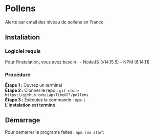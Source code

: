 # Pollens

Alerte par email des niveau de pollens en France

## Instaliation

### Logiciel requis
Pour l'instalation, vous avez besoin :
    -   NodeJS (v14.15.5)
    -   NPM (6.14.11)

### Procédure

**Étape 1 :** Ouvrez un terminal<br>
**Étape 2 :** Clonner le repo : ``git clone https://github.com/LapsTimeOFF/pollens``<br>
**Étape 3 :** Éxécutez la commande : ``npm i``<br>
**L'instalation est terminé.**

## Démarrage

Pour demarrer le programe faites : ``npm run start``